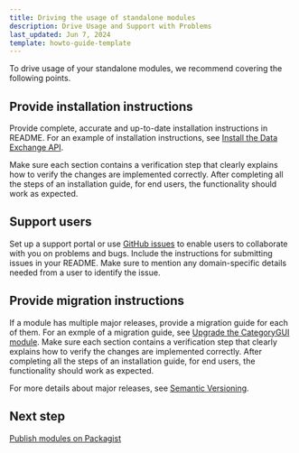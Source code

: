 ```yaml
---
title: Driving the usage of standalone modules
description: Drive Usage and Support with Problems
last_updated: Jun 7, 2024
template: howto-guide-template
---
```


To drive usage of your standalone modules, we recommend covering the following points.

## Provide installation instructions

Provide complete, accurate and up-to-date installation instructions in README. For an example of installation instructions, see [Install the Data Exchange API](/docs/pbc/all/data-exchange/{{site.version}}/install-and-upgrade/install-the-data-exchange-api.html).

Make sure each section contains a verification step that clearly explains how to verify the changes are implemented correctly. After completing all the steps of an installation guide, for end users, the functionality should work as expected.


## Support users

Set up a support portal or use [GitHub issues](https://docs.github.com/en/issues/tracking-your-work-with-issues/quickstart) to enable users to collaborate with you on problems and bugs. Include the instructions for submitting issues in your README. Make sure to mention any domain-specific details needed from a user to identify the issue.


## Provide migration instructions

If a module has multiple major releases, provide a migration guide for each of them. For an exmple of a migration guide, see [Upgrade the CategoryGUI module](/docs/pbc/all/product-information-management/{{site.version}}/base-shop/install-and-upgrade/upgrade-modules/upgrade-the-categorygui-module.html). Make sure each section contains a verification step that clearly explains how to verify the changes are implemented correctly. After completing all the steps of an installation guide, for end users, the functionality should work as expected.

For more details about major releases, see [Semantic Versioning](https://semver.org/).


<!-- 4. Request a review of your module from **Spryker** to obtain **Verified by Spryker** badge, it will allow to promote it and increase trust from the end users into it.

   - **More details coming soon.**


5. Publish the module in Spryker Application Catalog

    - **More details coming soon.**


-->


## Next step

[Publish modules on Packagist](/docs/dg/dev/developing-standalone-modules/publish-standalone-modules-on-packagist.html)
